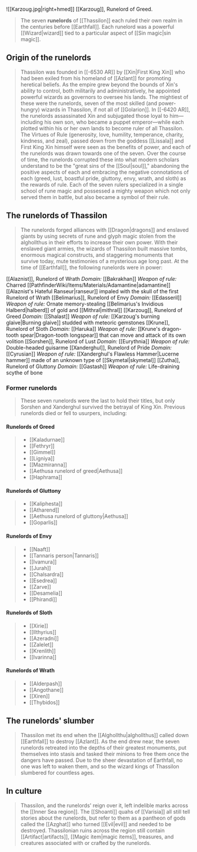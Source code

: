 



![[Karzoug.jpg|right+hmed]] 
 [[Karzoug]], Runelord of Greed.
> The seven **runelords** of [[Thassilon]] each ruled their own realm in the centuries before [[Earthfall]]. Each runelord was a powerful [[Wizard|wizard]] tied to a particular aspect of [[Sin magic|sin magic]].



## Origin of the runelords

> Thassilon was founded in [[-6530 AR]] by [[Xin|First King Xin]] who had been exiled from his homeland of [[Azlant]] for promoting heretical beliefs. As the empire grew beyond the bounds of Xin's ability to control, both militarily and administratively, he appointed powerful wizards as governors to oversee his lands. The mightiest of these were the runelords, seven of the most skilled (and power-hungry) wizards in Thassilon, if not all of [[Golarion]]. In [[-6420 AR]], the runelords assassinated Xin and subjugated those loyal to him—including his own son, who became a puppet emperor—while each plotted within his or her own lands to become ruler of all Thassilon.
> The Virtues of Rule (generosity, love, humility, temperance, charity, kindness, and zeal), passed down from the goddess [[Lissala]] and First King Xin himself were seen as the benefits of power, and each of the runelords was drawn towards one of the seven. Over the course of time, the runelords corrupted these into what modern scholars understand to be the "great sins of the [[Soul|soul]]," abandoning the positive aspects of each and embracing the negative connotations of each (greed, lust, boastful pride, gluttony, envy, wrath, and sloth) as the rewards of rule. Each of the seven rulers specialized in a single school of rune magic and possessed a mighty weapon which not only served them in battle, but also became a symbol of their rule.


## The runelords of Thassilon

> The runelords forged alliances with [[Dragon|dragons]] and enslaved giants by using secrets of rune and glyph magic stolen from the alghollthus in their efforts to increase their own power. With their enslaved giant armies, the wizards of Thassilon built massive tombs, enormous magical constructs, and staggering monuments that survive today, mute testimonies of a mysterious age long past.
> At the time of [[Earthfall]], the following runelords were in power:

[[Alaznist]], Runelord of Wrath
*Domain:* [[Bakrakhan]]
*Weapon of rule:* Charred [[PathfinderWiki/Items/Materials/Adamantine|adamantine]] [[Alaznist's Hateful Ranseur|ranseur]] impaled with the skull of the first Runelord of Wrath
[[Belimarius]], Runelord of Envy
*Domain:* [[Edasseril]]
*Weapon of rule:* Ornate memory-stealing [[Belimarius's Invidious Halberd|halberd]] of gold and [[Mithral|mithral]]
[[Karzoug]], Runelord of Greed
*Domain:* [[Shalast]]
*Weapon of rule:* [[Karzoug's burning glaive|Burning glaive]] studded with meteoric gemstones
[[Krune]], Runelord of Sloth
*Domain:* [[Haruka]]
*Weapon of rule:* [[Krune's dragon-tooth spear|Dragon-tooth longspear]] that can move and attack of its own volition
[[Sorshen]], Runelord of Lust
*Domain:* [[Eurythnia]]
*Weapon of rule:* Double-headed guisarme
[[Xanderghul]], Runelord of Pride
*Domain:* [[Cyrusian]]
*Weapon of rule:* [[Xanderghul's Flawless Hammer|Lucerne hammer]] made of an unknown type of [[Skymetal|skymetal]]
[[Zutha]], Runelord of Gluttony
*Domain:* [[Gastash]]
*Weapon of rule:* Life-draining scythe of bone

### Former runelords

> These seven runelords were the last to hold their titles, but only Sorshen and Xanderghul survived the betrayal of King Xin. Previous runelords died or fell to usurpers, including:


#### Runelords of Greed

> - [[Kaladurnae]]
> - [[Fethryr]]
> - [[Gimmel]]
> - [[Ligniya]]
> - [[Mazmiranna]]
> - [[Aethusa runelord of greed|Aethusa]]
> - [[Haphrama]]

#### Runelords of Gluttony

> - [[Kaliphesta]]
> - [[Atharend]]
> - [[Aethusa runelord of gluttony|Aethusa]]
> - [[Goparlis]]

#### Runelords of Envy

> - [[Naaft]]
> - [[Tannaris person|Tannaris]]
> - [[Ivamura]]
> - [[Jurah]]
> - [[Chalsardra]]
> - [[Esedrea]]
> - [[Zarve]]
> - [[Desamelia]]
> - [[Phirandi]]

#### Runelords of Sloth

> - [[Xirie]]
> - [[Ilthyrius]]
> - [[Azeradni]]
> - [[Zalelet]]
> - [[Krenlith]]
> - [[Ivarinna]]

#### Runelords of Wrath

> - [[Alderpash]]
> - [[Angothane]]
> - [[Xiren]]
> - [[Thybidos]]

## The runelords' slumber

> Thassilon met its end when the [[Alghollthu|alghollthus]] called down [[Earthfall]] to destroy [[Azlant]]. As the end drew near, the seven runelords retreated into the depths of their greatest monuments, put themselves into stasis and tasked their minions to free them once the dangers have passed. Due to the sheer devastation of Earthfall, no one was left to waken them, and so the wizard kings of Thassilon slumbered for countless ages.


## In culture

> Thassilon, and the runelords' reign over it, left indelible marks across the [[Inner Sea region]]. The [[Shoanti]] quahs of [[Varisia]] all still tell stories about the runelords, but refer to them as a pantheon of gods called the [[Azghat]] who turned [[Evil|evil]] and needed to be destroyed. Thassilonian ruins across the region still contain [[Artifact|artifacts]], [[Magic item|magic items]], treasures, and creatures associated with or crafted by the runelords.








